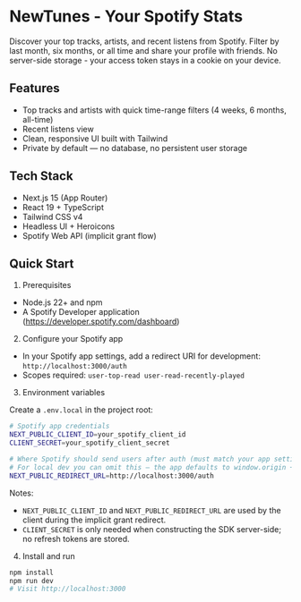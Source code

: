 # NewTunes - Your Spotify Stats

Discover your top tracks, artists, and recent listens from Spotify. Filter by last month, six months, or all time and share your profile with friends. No server-side storage - your access token stays in a cookie on your device.

## Features

- Top tracks and artists with quick time-range filters (4 weeks, 6 months, all-time)
- Recent listens view
- Clean, responsive UI built with Tailwind
- Private by default — no database, no persistent user storage

## Tech Stack

- Next.js 15 (App Router)
- React 19 + TypeScript
- Tailwind CSS v4
- Headless UI + Heroicons
- Spotify Web API (implicit grant flow)

## Quick Start

1. Prerequisites

- Node.js 22+ and npm
- A Spotify Developer application (https://developer.spotify.com/dashboard)

2. Configure your Spotify app

- In your Spotify app settings, add a redirect URI for development: `http://localhost:3000/auth`
- Scopes required: `user-top-read user-read-recently-played`

3. Environment variables

Create a `.env.local` in the project root:

```bash
# Spotify app credentials
NEXT_PUBLIC_CLIENT_ID=your_spotify_client_id
CLIENT_SECRET=your_spotify_client_secret

# Where Spotify should send users after auth (must match your app settings)
# For local dev you can omit this — the app defaults to window.origin + /auth
NEXT_PUBLIC_REDIRECT_URL=http://localhost:3000/auth
```

Notes:

- `NEXT_PUBLIC_CLIENT_ID` and `NEXT_PUBLIC_REDIRECT_URL` are used by the client during the implicit grant redirect.
- `CLIENT_SECRET` is only needed when constructing the SDK server-side; no refresh tokens are stored.

4. Install and run

```bash
npm install
npm run dev
# Visit http://localhost:3000
```

